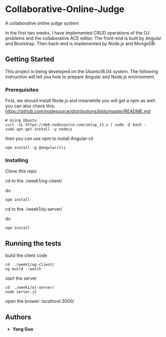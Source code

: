 # Collaborative-Online-Judge

A collaborative online judge system 

In the first two weeks, I have implemented CRUD operations of the OJ problems and the collaborative ACE editor. 
The front-end is built by Angular and Bootstrap. Then back-end is implemented by Node.js and MongoDB.

## Getting Started

This project is being developed on the Ubantu18.04 system. The following instruction will tell you how to prepare Angular and Node.js environment.

### Prerequisites

First, we should install Node.js and meanwhile you will get a npm as well.
you can also check this: https://github.com/nodesource/distributions/blob/master/README.md

```
# Using Ubuntu
curl -sL https://deb.nodesource.com/setup_13.x | sudo -E bash -
sudo apt-get install -y nodejs
```
then you can use npm to install Angular-cli

```
npm install -g @angular/cli
```


### Installing

Clone this repo 

cd to the ./week1/og-client/

do

```
npm install
```

cd to the ./week1/oj-server/

do

```
npm install
```



## Running the tests

build the client code
```
cd  ./week1/og-client/
ng build --watch
```

start the server
```
cd  ./week1/oj-server/
node server.js
```

open the brower: localhost:3000/



## Authors

* **Yang Guo** 

